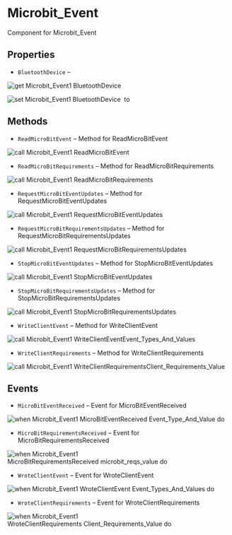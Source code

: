 # Microbit\_Event

Component for Microbit_Event

## Properties

+ <a name="BluetoothDevice"></a>`BluetoothDevice` – 


![get Microbit_Event1 BluetoothDevice ](blocks/Microbit_Event.BluetoothDevice_getter.svg)


![set Microbit_Event1 BluetoothDevice  to](blocks/Microbit_Event.BluetoothDevice_setter.svg)

## Methods

+ <a name="ReadMicroBitEvent"></a>`ReadMicroBitEvent` – Method for ReadMicroBitEvent

![call Microbit_Event1 ReadMicroBitEvent](blocks/Microbit_Event.ReadMicroBitEvent.svg)

+ <a name="ReadMicroBitRequirements"></a>`ReadMicroBitRequirements` – Method for ReadMicroBitRequirements

![call Microbit_Event1 ReadMicroBitRequirements](blocks/Microbit_Event.ReadMicroBitRequirements.svg)

+ <a name="RequestMicroBitEventUpdates"></a>`RequestMicroBitEventUpdates` – Method for RequestMicroBitEventUpdates

![call Microbit_Event1 RequestMicroBitEventUpdates](blocks/Microbit_Event.RequestMicroBitEventUpdates.svg)

+ <a name="RequestMicroBitRequirementsUpdates"></a>`RequestMicroBitRequirementsUpdates` – Method for RequestMicroBitRequirementsUpdates

![call Microbit_Event1 RequestMicroBitRequirementsUpdates](blocks/Microbit_Event.RequestMicroBitRequirementsUpdates.svg)

+ <a name="StopMicroBitEventUpdates"></a>`StopMicroBitEventUpdates` – Method for StopMicroBitEventUpdates

![call Microbit_Event1 StopMicroBitEventUpdates](blocks/Microbit_Event.StopMicroBitEventUpdates.svg)

+ <a name="StopMicroBitRequirementsUpdates"></a>`StopMicroBitRequirementsUpdates` – Method for StopMicroBitRequirementsUpdates

![call Microbit_Event1 StopMicroBitRequirementsUpdates](blocks/Microbit_Event.StopMicroBitRequirementsUpdates.svg)

+ <a name="WriteClientEvent"></a>`WriteClientEvent` – Method for WriteClientEvent

![call Microbit_Event1 WriteClientEventEvent_Types_And_Values](blocks/Microbit_Event.WriteClientEvent.svg)

+ <a name="WriteClientRequirements"></a>`WriteClientRequirements` – Method for WriteClientRequirements

![call Microbit_Event1 WriteClientRequirementsClient_Requirements_Value](blocks/Microbit_Event.WriteClientRequirements.svg)

## Events

+ <a name="MicroBitEventReceived"></a>`MicroBitEventReceived` – Event for MicroBitEventReceived

![when Microbit_Event1 MicroBitEventReceived Event_Type_And_Value do](blocks/Microbit_Event.MicroBitEventReceived.svg)

+ <a name="MicroBitRequirementsReceived"></a>`MicroBitRequirementsReceived` – Event for MicroBitRequirementsReceived

![when Microbit_Event1 MicroBitRequirementsReceived microbit_reqs_value do](blocks/Microbit_Event.MicroBitRequirementsReceived.svg)

+ <a name="WroteClientEvent"></a>`WroteClientEvent` – Event for WroteClientEvent

![when Microbit_Event1 WroteClientEvent Event_Types_And_Values do](blocks/Microbit_Event.WroteClientEvent.svg)

+ <a name="WroteClientRequirements"></a>`WroteClientRequirements` – Event for WroteClientRequirements

![when Microbit_Event1 WroteClientRequirements Client_Requirements_Value do](blocks/Microbit_Event.WroteClientRequirements.svg)


